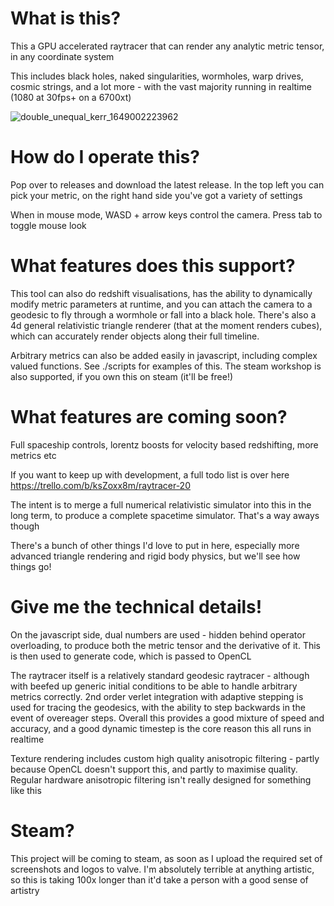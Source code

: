 # What is this?

This a GPU accelerated raytracer that can render any analytic metric tensor, in any coordinate system

This includes black holes, naked singularities, wormholes, warp drives, cosmic strings, and a lot more - with the vast majority running in realtime (1080 at 30fps+ on a 6700xt)

![double_unequal_kerr_1649002223962](https://user-images.githubusercontent.com/755197/172191859-bdb8c052-2fbb-4817-81fa-5890a2b8a284.png)

# How do I operate this?

Pop over to releases and download the latest release. In the top left you can pick your metric, on the right hand side you've got a variety of settings

When in mouse mode, WASD + arrow keys control the camera. Press tab to toggle mouse look

# What features does this support?

This tool can also do redshift visualisations, has the ability to dynamically modify metric parameters at runtime, and you can attach the camera to a geodesic to fly through a wormhole or fall into a black hole. There's also a 4d general relativistic triangle renderer (that at the moment renders cubes), which can accurately render objects along their full timeline. 

Arbitrary metrics can also be added easily in javascript, including complex valued functions. See ./scripts for examples of this. The steam workshop is also supported, if you own this on steam (it'll be free!)

# What features are coming soon?

Full spaceship controls, lorentz boosts for velocity based redshifting, more metrics etc

If you want to keep up with development, a full todo list is over here https://trello.com/b/ksZoxx8m/raytracer-20

The intent is to merge a full numerical relativistic simulator into this in the long term, to produce a complete spacetime simulator. That's a way aways though

There's a bunch of other things I'd love to put in here, especially more advanced triangle rendering and rigid body physics, but we'll see how things go!

# Give me the technical details!

On the javascript side, dual numbers are used - hidden behind operator overloading, to produce both the metric tensor and the derivative of it. This is then used to generate code, which is passed to OpenCL

The raytracer itself is a relatively standard geodesic raytracer - although with beefed up generic initial conditions to be able to handle arbitrary metrics correctly. 2nd order verlet integration with adaptive stepping is used for tracing the geodesics, with the ability to step backwards in the event of overeager steps. Overall this provides a good mixture of speed and accuracy, and a good dynamic timestep is the core reason this all runs in realtime

Texture rendering includes custom high quality anisotropic filtering - partly because OpenCL doesn't support this, and partly to maximise quality. Regular hardware anisotropic filtering isn't really designed for something like this

# Steam?

This project will be coming to steam, as soon as I upload the required set of screenshots and logos to valve. I'm absolutely terrible at anything artistic, so this is taking 100x longer than it'd take a person with a good sense of artistry
